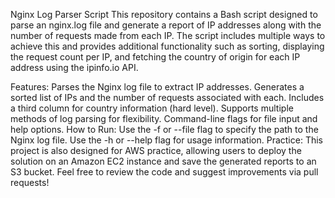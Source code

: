 Nginx Log Parser Script
This repository contains a Bash script designed to parse an nginx.log file and generate a report of IP addresses along with the number of requests made from each IP. The script includes multiple ways to achieve this and provides additional functionality such as sorting, displaying the request count per IP, and fetching the country of origin for each IP address using the ipinfo.io API.

Features:
Parses the Nginx log file to extract IP addresses.
Generates a sorted list of IPs and the number of requests associated with each.
Includes a third column for country information (hard level).
Supports multiple methods of log parsing for flexibility.
Command-line flags for file input and help options.
How to Run:
Use the -f or --file flag to specify the path to the Nginx log file.
Use the -h or --help flag for usage information.
Practice:
This project is also designed for AWS practice, allowing users to deploy the solution on an Amazon EC2 instance and save the generated reports to an S3 bucket.
Feel free to review the code and suggest improvements via pull requests!
